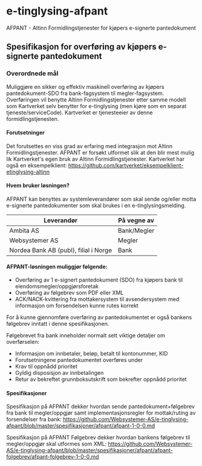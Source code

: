 # e-tinglysing-afpant
AFPANT - Altinn Formidlingstjenester for kjøpers e-signerte pantedokument

## Spesifikasjon for overføring av kjøpers e-signerte pantedokument

### Overordnede mål
Muliggjøre en sikker og effektiv maskinell overføring av kjøpers pantedokument-SDO fra bank-fagsystem til megler-fagsystem.
Overføringen vil benytte Altinn Formidlingstjenester etter samme modell som Kartverket selv benytter for e-tinglysing (men kjøre som en separat tjeneste/serviceCode).
Kartverket er tjenesteeier av denne formidlingstjenesten.

#### Forutsetninger
Det forutsettes en viss grad av erfaring med integrasjon mot Altinn Formidlingstjenester. AFPANT er forsøkt utformet slik at den blir mest mulig lik Kartverket's egen bruk av Altinn Formidlingstjenester.
Kartverket har også en eksempelklient: https://github.com/kartverket/eksempelklient-etinglysing-altinn

#### Hvem bruker løsningen?
AFPANT kan benyttes av systemleverandører som skal sende og/eller motta e-signerte pantedokumenter som skal brukes i en e-tinglysingsmelding. 

Leverandør | På vegne av
---------- | -----------
Ambita AS | Bank/Megler
Websystemer AS | Megler
Nordea Bank AB (publ), filial i Norge | Bank

#### AFPANT-løsningen muliggjør følgende:
* Overføring av 1 e-signert pantedokument (SDO) fra kjøpers bank til eiendomsmegler/oppgjørsforetak 
* Overføring av følgebrev som PDF eller XML 
* ACK/NACK-kvittering fra mottakersystem til avsendersystem med informasjon om forsendelsen kunne rutes korrekt

For å kunne gjennomføre overføring av pantedokumentet er også bankens følgebrev inntatt i denne spesifikasjonen.

Følgebrevet fra bank inneholder normalt sett viktige detaljer om overførselen:
* Informasjon om innbetaler, beløp, betalt til kontonummer, KID 
* Forutsetningene pantedokumentet overføres under 
* Krav til oppnådd prioritet
* Gyldig disposisjon av innbetalingen
* Retur av bekreftet grunnboksutskrift som bekrefter oppnådd prioritet

#### Spesifikasjoner
Spesifikasjon på AFPANT dekker hvordan sende pantedokument+følgebrev fra bank til megler/oppgjør samt implementasjonsregler for mottak/ruting av forsendelser fra bank: https://github.com/Websystemer-AS/e-tinglysing-afpant/blob/master/spesifikasjoner/afpant/afpant-1-0-0.md

Spesifikasjon på AFPANT Følgebrev dekker hvordan bankens følgebrev til megler/oppgjør skal utformes som XML: https://github.com/Websystemer-AS/e-tinglysing-afpant/blob/master/spesifikasjoner/afpant/afpant-folgebrev/afpant-folgebrev-1-0-0.md
